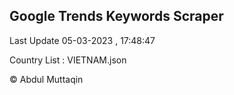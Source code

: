 

## Google Trends Keywords Scraper 
 
Last Update 05-03-2023 , 17:48:47

Country List :
VIETNAM.json



© Abdul Muttaqin 
